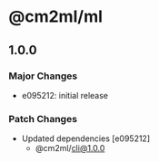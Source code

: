 # @cm2ml/ml

## 1.0.0

### Major Changes

- e095212: initial release

### Patch Changes

- Updated dependencies [e095212]
  - @cm2ml/cli@1.0.0
